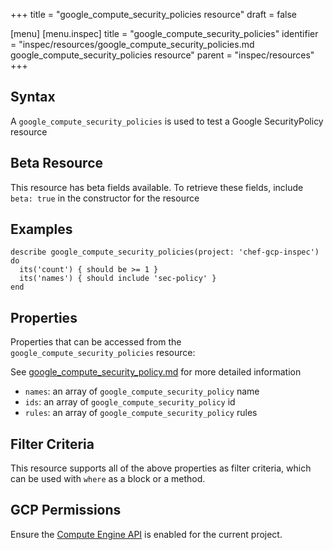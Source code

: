 +++
title = "google_compute_security_policies resource"
draft = false

[menu]
  [menu.inspec]
    title = "google_compute_security_policies"
    identifier = "inspec/resources/google_compute_security_policies.md google_compute_security_policies resource"
    parent = "inspec/resources"
+++


## Syntax
A `google_compute_security_policies` is used to test a Google SecurityPolicy resource


## Beta Resource
This resource has beta fields available. To retrieve these fields, include `beta: true` in the constructor for the resource

## Examples
```
describe google_compute_security_policies(project: 'chef-gcp-inspec') do
  its('count') { should be >= 1 }
  its('names') { should include 'sec-policy' }
end
```

## Properties
Properties that can be accessed from the `google_compute_security_policies` resource:

See [google_compute_security_policy.md](google_compute_security_policy.md) for more detailed information
  * `names`: an array of `google_compute_security_policy` name
  * `ids`: an array of `google_compute_security_policy` id
  * `rules`: an array of `google_compute_security_policy` rules

## Filter Criteria
This resource supports all of the above properties as filter criteria, which can be used
with `where` as a block or a method.

## GCP Permissions

Ensure the [Compute Engine API](https://console.cloud.google.com/apis/library/compute.googleapis.com/) is enabled for the current project.
